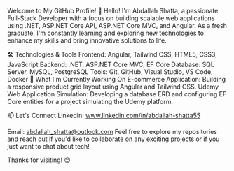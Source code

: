 Welcome to My GitHub Profile! 👋
Hello! I'm Abdallah Shatta, a passionate Full-Stack Developer with a focus on building scalable web applications using .NET, ASP.NET Core API, ASP.NET Core MVC, and Angular. As a fresh graduate, I'm constantly learning and exploring new technologies to enhance my skills and bring innovative solutions to life.

🛠️ Technologies & Tools
Frontend: Angular, Tailwind CSS, HTML5, CSS3, JavaScript
Backend: .NET, ASP.NET Core MVC, EF Core
Database: SQL Server, MySQL, PostgreSQL
Tools: Git, GitHub, Visual Studio, VS Code, Docker
🌱 What I'm Currently Working On
E-commerce Application: Building a responsive product grid layout using Angular and Tailwind CSS.
Udemy Web Application Simulation: Developing a database ERD and configuring EF Core entities for a project simulating the Udemy platform.
<!--🚀 Projects
[Project 1: Brief description of the project]
[Project 2: Brief description of the project]-->
📫 Let's Connect
LinkedIn: www.linkedin.com/in/abdallah-shatta55
<!--Upwork: Your Upwork Profile-->
Email: abdallah_shatta@outlook.com
Feel free to explore my repositories and reach out if you'd like to collaborate on any exciting projects or if you just want to chat about tech!

Thanks for visiting! 😊
